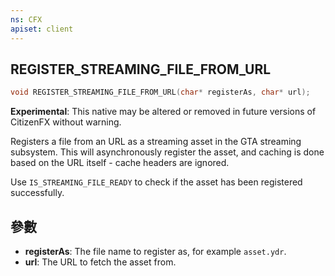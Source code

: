 ```yaml
---
ns: CFX
apiset: client
---
```

## REGISTER_STREAMING_FILE_FROM_URL

```c
void REGISTER_STREAMING_FILE_FROM_URL(char* registerAs, char* url);
```

**Experimental**: This native may be altered or removed in future versions of CitizenFX without warning.

Registers a file from an URL as a streaming asset in the GTA streaming subsystem. This will asynchronously register the asset, and caching is done based on the URL itself - cache headers are ignored.

Use `IS_STREAMING_FILE_READY` to check if the asset has been registered successfully.

## 參數
* **registerAs**: The file name to register as, for example `asset.ydr`.
* **url**: The URL to fetch the asset from.